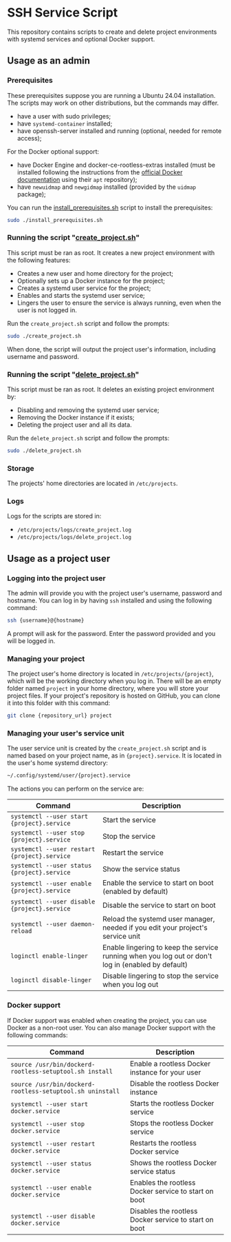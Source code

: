 # SSH Service Script

This repository contains scripts to create and delete project environments with systemd services and optional Docker support.

## Usage as an admin

### Prerequisites

These prerequisites suppose you are running a Ubuntu 24.04 installation. The scripts may work on other distributions, but the commands may differ.

- have a user with sudo privileges;
- have `systemd-container` installed;
- have openssh-server installed and running (optional, needed for remote access);

For the Docker optional support:

- have Docker Engine and docker-ce-rootless-extras installed (must be installed following the instructions from the [official Docker documentation](https://docs.docker.com/engine/install/ubuntu/) using their `apt` repository);
- have `newuidmap` and `newgidmap` installed (provided by the `uidmap` package);

You can run the [install_prerequisites.sh](install_prerequisites.sh) script to install the prerequisites:

```sh
sudo ./install_prerequisites.sh
```

### Running the script "[create_project.sh](create_project.sh)"

This script must be ran as root. It creates a new project environment with the following features:

- Creates a new user and home directory for the project;
- Optionally sets up a Docker instance for the project;
- Creates a systemd user service for the project;
- Enables and starts the systemd user service;
- Lingers the user to ensure the service is always running, even when the user is not logged in.

Run the `create_project.sh` script and follow the prompts:

```sh
sudo ./create_project.sh
```

When done, the script will output the project user's information, including username and password.

### Running the script "[delete_project.sh](delete_project.sh)"

This script must be ran as root. It deletes an existing project environment by:

- Disabling and removing the systemd user service;
- Removing the Docker instance if it exists;
- Deleting the project user and all its data.

Run the `delete_project.sh` script and follow the prompts:

```sh
sudo ./delete_project.sh
```

### Storage

The projects' home directories are located in `/etc/projects`.

### Logs

Logs for the scripts are stored in:

- `/etc/projects/logs/create_project.log`
- `/etc/projects/logs/delete_project.log`

## Usage as a project user

### Logging into the project user

The admin will provide you with the project user's username, password and hostname. You can log in by having `ssh` installed and using the following command:

```sh
ssh {username}@{hostname}
```

A prompt will ask for the password. Enter the password provided and you will be logged in.

### Managing your project

The project user's home directory is located in `/etc/projects/{project}`, which will be the working directory when you log in. There will be an empty folder named `project` in your home directory, where you will store your project files. If your project's repository is hosted on GitHub, you can clone it into this folder with this command:

```sh
git clone {repository_url} project
```

### Managing your user's service unit

The user service unit is created by the `create_project.sh` script and is named based on your project name, as in  `{project}.service`. It is located in the user's home systemd directory:

```sh
~/.config/systemd/user/{project}.service
```

The actions you can perform on the service are:

| Command | Description |
| --- | --- |
| `systemctl --user start {project}.service` | Start the service |
| `systemctl --user stop {project}.service` | Stop the service |
| `systemctl --user restart {project}.service` | Restart the service |
| `systemctl --user status {project}.service` | Show the service status |
| `systemctl --user enable {project}.service` | Enable the service to start on boot (enabled by default) |
| `systemctl --user disable {project}.service` | Disable the service to start on boot |
| `systemctl --user daemon-reload` | Reload the systemd user manager, needed if you edit your project's service unit |
| `loginctl enable-linger` | Enable lingering to keep the service running when you log out or don't log in (enabled by default) |
| `loginctl disable-linger` | Disable lingering to stop the service when you log out |

### Docker support

If Docker support was enabled when creating the project, you can use Docker as a non-root user. You can also manage Docker support with the following commands:

| Command | Description |
| --- | --- |
| `source /usr/bin/dockerd-rootless-setuptool.sh install` | Enable a rootless Docker instance for your user |
| `source /usr/bin/dockerd-rootless-setuptool.sh uninstall` | Disable the rootless Docker instance |
| `systemctl --user start docker.service` | Starts the rootless Docker service |
| `systemctl --user stop docker.service` | Stops the rootless Docker service |
| `systemctl --user restart docker.service` | Restarts the rootless Docker service |
| `systemctl --user status docker.service` | Shows the rootless Docker service status |
| `systemctl --user enable docker.service` | Enables the rootless Docker service to start on boot |
| `systemctl --user disable docker.service` | Disables the rootless Docker service to start on boot |
